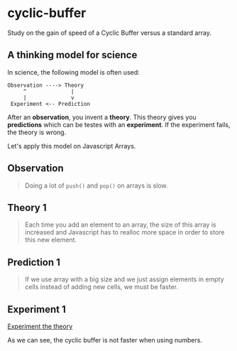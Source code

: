 # cyclic-buffer
Study on the gain of speed of a Cyclic Buffer versus a standard array.

## A thinking model for science

In science, the following model is often used:
```
Observation ----> Theory
     ^              |
     |              v
 Experiment <-- Prediction
```

After an __observation__, you invent a __theory__. This theory gives you __predictions__ which can be testes with an __experiment__.
If the experiment fails, the theory is wrong.


Let's apply this model on Javascript Arrays.

## Observation

> Doing a lot of `push()` and `pop()` on arrays is slow.

## Theory 1

> Each time you add an element to an array, the size of this array is increased and Javascript has to realloc more space in order to store this new element.

## Prediction 1

> If we use array with a big size and we just assign elements in empty cells instead of adding new cells, we must be faster.

## Experiment 1

[Experiment the theory](https://tolokoban.github.io/cyclic-buffer)

As we can see, the cyclic buffer is not faster when using numbers.


